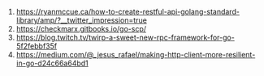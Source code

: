 
1. https://ryanmccue.ca/how-to-create-restful-api-golang-standard-library/amp/?__twitter_impression=true
2. https://checkmarx.gitbooks.io/go-scp/
3. https://blog.twitch.tv/twirp-a-sweet-new-rpc-framework-for-go-5f2febbf35f
4. https://medium.com/@_jesus_rafael/making-http-client-more-resilient-in-go-d24c66a64bd1
